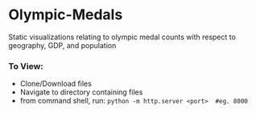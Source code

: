 # Olympic-Medals
Static visualizations relating to olympic medal counts with respect to geography, GDP, and population 

### To View:
  - Clone/Download files
  - Navigate to directory containing files
  - from command shell, run:
    `python -m http.server <port>  #eg. 8000`
